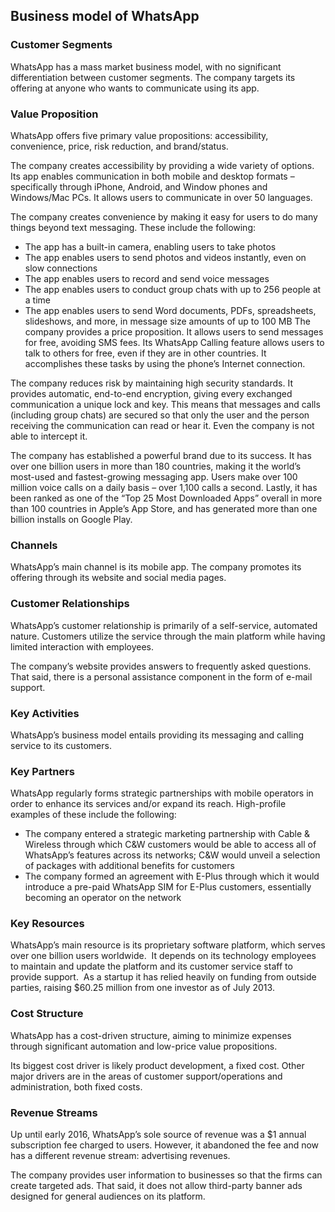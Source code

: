 Business model of WhatsApp
--------------------------

 ### Customer Segments

 WhatsApp has a mass market business model, with no significant differentiation between customer segments. The company targets its offering at anyone who wants to communicate using its app.

 ### Value Proposition

 WhatsApp offers five primary value propositions: accessibility, convenience, price, risk reduction, and brand/status.

 The company creates accessibility by providing a wide variety of options. Its app enables communication in both mobile and desktop formats – specifically through iPhone, Android, and Window phones and Windows/Mac PCs. It allows users to communicate in over 50 languages.

 The company creates convenience by making it easy for users to do many things beyond text messaging. These include the following:

  * The app has a built-in camera, enabling users to take photos
 * The app enables users to send photos and videos instantly, even on slow connections
 * The app enables users to record and send voice messages
 * The app enables users to conduct group chats with up to 256 people at a time
 * The app enables users to send Word documents, PDFs, spreadsheets, slideshows, and more, in message size amounts of up to 100 MB
  The company provides a price proposition. It allows users to send messages for free, avoiding SMS fees. Its WhatsApp Calling feature allows users to talk to others for free, even if they are in other countries. It accomplishes these tasks by using the phone’s Internet connection.

 The company reduces risk by maintaining high security standards. It provides automatic, end-to-end encryption, giving every exchanged communication a unique lock and key. This means that messages and calls (including group chats) are secured so that only the user and the person receiving the communication can read or hear it. Even the company is not able to intercept it.

 The company has established a powerful brand due to its success. It has over one billion users in more than 180 countries, making it the world’s most-used and fastest-growing messaging app. Users make over 100 million voice calls on a daily basis – over 1,100 calls a second. Lastly, it has been ranked as one of the “Top 25 Most Downloaded Apps” overall in more than 100 countries in Apple’s App Store, and has generated more than one billion installs on Google Play.

 ### Channels

 WhatsApp’s main channel is its mobile app. The company promotes its offering through its website and social media pages.

 ### Customer Relationships

 WhatsApp’s customer relationship is primarily of a self-service, automated nature. Customers utilize the service through the main platform while having limited interaction with employees.

 The company’s website provides answers to frequently asked questions. That said, there is a personal assistance component in the form of e-mail support.

 ### Key Activities

 WhatsApp’s business model entails providing its messaging and calling service to its customers.

 ### Key Partners

 WhatsApp regularly forms strategic partnerships with mobile operators in order to enhance its services and/or expand its reach. High-profile examples of these include the following:

  * The company entered a strategic marketing partnership with Cable & Wireless through which C&W customers would be able to access all of WhatsApp’s features across its networks; C&W would unveil a selection of packages with additional benefits for customers
 * The company formed an agreement with E-Plus through which it would introduce a pre-paid WhatsApp SIM for E-Plus customers, essentially becoming an operator on the network
  ### Key Resources

 WhatsApp’s main resource is its proprietary software platform, which serves over one billion users worldwide.  It depends on its technology employees to maintain and update the platform and its customer service staff to provide support.  As a startup it has relied heavily on funding from outside parties, raising $60.25 million from one investor as of July 2013.

 ### Cost Structure

 WhatsApp has a cost-driven structure, aiming to minimize expenses through significant automation and low-price value propositions.

 Its biggest cost driver is likely product development, a fixed cost. Other major drivers are in the areas of customer support/operations and administration, both fixed costs.

 ### Revenue Streams

 Up until early 2016, WhatsApp’s sole source of revenue was a $1 annual subscription fee charged to users. However, it abandoned the fee and now has a different revenue stream: advertising revenues.

 The company provides user information to businesses so that the firms can create targeted ads. That said, it does not allow third-party banner ads designed for general audiences on its platform.